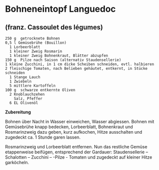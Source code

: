 Bohneneintopf Languedoc
=======================

(franz. Cassoulet des légumes)
------------------------------



```
250 g  getrocknete Bohnen
0,5 l Gemüsebrühe (Bouillon)
  1 Lorbeerblatt
  1 kleiner Zweig Rosmarin
  1 kleiner Zweig Bohnenkraut, Blätter abzupfen
150 g  Pilze nach Saison (alternativ Staudensellerie)
1 kleine Zucchini, in 1 cm dicke Scheiben schneiden, evtl. halbieren
2 fleischige Tomaten, nach Belieben gehäutet, entkernt, in Stücke schneiden
  1 Stange Lauch
  1 Zwiebeln
  5 mittlere Kartoffeln
100 g  schwarze entkernte Oliven
  2 Knoblauchzehen
    Salz, Pfeffer
  6 EL Olivenöl
```

**Zubereitung**

Bohnen über Nacht in Wasser einweichen, Wasser abgiessen. Bohnen mit Gemüsebrühe knapp bedecken, Lorbeerblatt, Bohnenkraut und Rosmarinzweig dazu geben, kurz aufkochen, Hitze ausschalten und zugedeckt ca. 1 Stunde garen lassen.

Rosmarinzweig und Lorbeerblatt entfernen. Nun das restliche Gemüse etappenweise beifügen, entsprechend der Gardauer: Staudensellerie – Schalotten – Zucchini – -Pilze - Tomaten und zugedeckt auf kleiner Hitze garköcheln.

